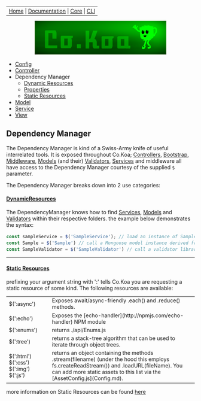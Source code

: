 <link rel='stylesheet' type='text/css' href='style.css' />
<table class="headerTable">
<tr class="headerTR">
<td class="headerTD">
<a title="Co.Koa on github" href="https://jaysaurus.github.io/Co.Koa">Home</a> |
<a title="Documentation" href="https://jaysaurus.github.io/Co.Koa/miniSite/Documentation.html">Documentation</a> |
<a title="co-koa-core on github" href="https://github.com/jaysaurus/co-koa-core">Core</a> |
<a title="co-koa-cli on github" href="https://github.com/jaysaurus/co-koa-cli">CLI</a>
</td>
</tr>
</table>

<a title="Co.Koa on github" href="https://jaysaurus.github.io/Co.Koa">
<img alt="Co.Koa header" title="Co.Koa" style="margin: 0 15%; width: 70%" src="https://raw.githubusercontent.com/jaysaurus/Co.Koa/master/siteStrapCoKoa.png?sanitize=true" />
</a>

* [Config](Config.md)
* [Controller](Controller.md)
* Dependency Manager
  * [Dynamic Resources](DMDynamicResources.md)
  * [Properties](DMProperties.md)
  * [Static Resources](DMStaticResources.md)
* [Model](Model.md)
* [Service](Service.md)
* [View](View.md)

## Dependency Manager

The Dependency Manager is kind of a Swiss-Army knife of useful interrelated tools. It is exposed throughout Co.Koa; [Controllers](Controller.md), [Bootstrap](Config.md), [Middleware](Config.md), [Models](Model.md) (and their) [Validators](Model.md), [Services](Service.md) and middleware all have access to the Dependency Manager courtesy of the supplied `$` parameter.

The Dependency Manager breaks down into 2 use categories:

#### [DynamicResources](DMDynamicResources.md)

The DependencyManager knows how to find [Services](Service.md), [Models](Model.md) and [Validators](Model.md) within their respective folders.  the example below demonstrates the syntax:

```javascript
const sampleService = $('SampleService'); // load an instance of SampleService in ./api/services/SampleService.js
const Sample = $('Sample') // call a Mongoose model instance derived from the Sample schema in ./api/models/Sample.js
const SampleValidator = $('SampleValidator') // call a validator library for your mongoose instance from ./api/models/validators/SampleValidator.js
```

---

#### [Static Resources](DMStaticResources.md)

prefixing your argument string with ':' tells Co.Koa you are requesting a static resource of some kind.  The following resources are available:

<table>
<tr>
<td class="tdHilight">
$(':async')
</td>
<td>
Exposes await/async-friendly .each() and .reduce() methods.
</td>
</tr>
<tr>
<td class="tdHilight">
$(':echo')
</td>
<td>
Exposes the [echo-handler](http://npmjs.com/echo-handler) NPM module
</td>
</tr>
<tr>
<td class="tdHilight">
$(':enums')
</td>
<td>
returns ./api/Enums.js
</td>
</tr>
<tr>
<td class="tdHilight">
$(':tree')
</td>
<td>
returns a stack-tree algorithm that can be used to iterate through object trees.
</td>
</tr>
<tr>
<td class="tdHilight">
$(':html')
$(':css')
$(':img')
$(':js')
</td>
<td>
returns an object containing the methods <span class=".highlighter-rouge">.stream(filename)</span> (under the hood this employs <span class=".highlighter-rouge">fs.createReadStream()</span>) and <span class=".highlighter-rouge">.loadURL(fileName)</span>.  You can add more static assets to this list via the [AssetConfig.js](Config.md).
</td>
</tr>
</table>

more information on Static Resources can be found [here](DMDynamicResources.md)
